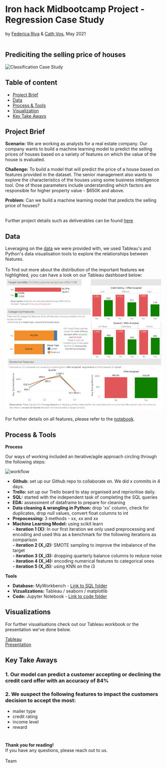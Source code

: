 # Iron hack Midbootcamp Project - Regression Case Study
by [Federica Riva](https://github.com/federicariva) & [Cath Vos](https://github.com/cathvos), May 2021
<br/><br/>
## Prediciting the selling price of houses

![Classification Case Study](https://education-team-2020.s3-eu-west-1.amazonaws.com/data-analytics/project+banners/real-state-project.jpg)

## Table of content

- [Project Brief](https://github.com/lillaszulyovszky/ironhack-case-study-classification/blob/main/README.md#project-brief)
- [Data](https://github.com/lillaszulyovszky/ironhack-case-study-classification/blob/main/README.md#data)
- [Process & Tools](https://github.com/lillaszulyovszky/ironhack-case-study-classification#process--tools)
- [Visualization](https://github.com/lillaszulyovszky/ironhack-case-study-classification#visualizations)
- [Key Take Aways](https://github.com/lillaszulyovszky/ironhack-case-study-classification#key-take-aways)

## Project Brief
**Scenario:**
We are working as analysts for a real estate company. Our company wants to build a machine learning model to predict the selling prices 
of houses based on a variety of features on which the value of the house is evaluated.

**Challenge:**
To build a model that will predict the price of a house based on features provided in the dataset. The senior management also wants to explore the characteristics of the houses using some business intelligence tool. One of those parameters include understanding which factors are responsible for higher property value - $650K and above.

**Problem:**
Can we build a machine learning model that predicts the selling price of houses?<br/><br/>

Further project details such as deliverables can be found [here](https://github.com/lillaszulyovszky/ironhack-case-study-classification/tree/main/project_details)

## Data

Leveraging on the [data](https://github.com/lillaszulyovszky/ironhack-case-study-classification/tree/main/data_sets) we were provided with, we used Tableau's and Python's data visualisation tools to explore the relationships between features. <br/> <br/>
To find out more about the distribution of the important features we highlighted, you can have a look on our Tableau dashboard below:<br/>
![Tableau Dashboard](https://github.com/lillaszulyovszky/ironhack-case-study-classification/blob/main/images/metrics_visuals/tableau_dashboard.png?raw=true)
<br/>
<br/>For further details on all features, please refer to the [notebook](https://github.com/lillaszulyovszky/ironhack-case-study-classification/blob/main/code/Case%20Study%20-%20Classification.ipynb).

## Process & Tools

**Process**

Our ways of working included an iterative/agile approach circling through the following steps:

![workflow](https://github.com/lillaszulyovszky/ironhack-case-study-classification/blob/main/images/presentation/workflow.png?raw=true")

- **Github:** set up our Github repo to collaborate on. We did x commits in 4 days. <br/>
- **Trello:** set up our Trello board to stay organised and reprioritise daily.<br/>
- **SQL:** started with the independent task of completing the SQL queries<br/>
- **EDA:** assessment of dataframe to prepare for cleaning<br/>
- **Data cleaning & wrangling in Python:** drop 'xx' column, check for duplicates, drop null values, convert float columns to int<br/>
- **Prepocessing:** 3 methods - xx, xx and xx<br/>
- **Machine Learning Model:** using scikit learn<br/>
**- iteration 1 (X):** In our first iteration we only used preprocessing and encoding and used this as a benchmark for the following iterations as comparison<br/>
**- iteration 2 (X_i2):** SMOTE sampling to improve the imbalance of the target<br/>
**- iteration 3 (X_i3):** dropping quarterly balance columns to reduce noise<br/>
**- iteration 4 (X_i4):** encoding numerical features to categorical ones<br/>
**- iteration 5 (X_i5):** using KNN on the i3<br/>

**Tools**
 - **Database:** MyWorkbench - [Link to SQL folder](https://github.com/lillaszulyovszky/ironhack-case-study-classification/tree/main/sql)
 - **Vizualizations:** Tableau / seaborn / matplotlib
 - **Code:** Jupyter Notebook - [Link to code folder](https://github.com/lillaszulyovszky/ironhack-case-study-classification/tree/main/code)

## Visualizations

For further visualisations check out our Tableau workbook or the presentation we've done below.

[Tableau](https://public.tableau.com/profile/szulyovszky.lilla#!/vizhome/CaseStudyClassification_Lilla/Task9-Dashboard2?publish=yes) <br/>
[Presentation](https://slides.com/josephinebiedermann/deck)

## Key Take Aways

### 1. Our model can predict a customer accepting or declining the credit card offer with an accuracy of 84%
### 2. We suspect the following features to impact the customers decision to accept the most:
  - mailer type
  - credit rating
  - income level
  - reward
# 

**Thank you for reading!** <br/>
If you have any questions, please reach out to us.<br/><br/>
Team
